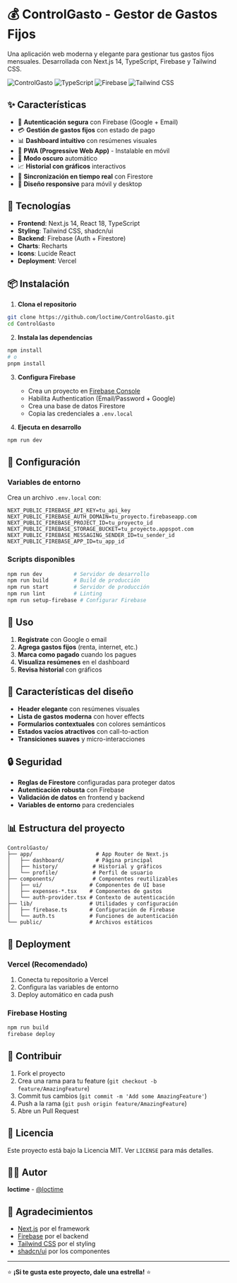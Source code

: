 # 💰 ControlGasto - Gestor de Gastos Fijos

Una aplicación web moderna y elegante para gestionar tus gastos fijos mensuales. Desarrollada con Next.js 14, TypeScript, Firebase y Tailwind CSS.

![ControlGasto](https://img.shields.io/badge/Next.js-14-black?style=for-the-badge&logo=next.js)
![TypeScript](https://img.shields.io/badge/TypeScript-5.0-blue?style=for-the-badge&logo=typescript)
![Firebase](https://img.shields.io/badge/Firebase-10.0-orange?style=for-the-badge&logo=firebase)
![Tailwind CSS](https://img.shields.io/badge/Tailwind_CSS-4.0-38B2AC?style=for-the-badge&logo=tailwind-css)

## ✨ Características

- 🔐 **Autenticación segura** con Firebase (Google + Email)
- 💳 **Gestión de gastos fijos** con estado de pago
- 📊 **Dashboard intuitivo** con resúmenes visuales
- 📱 **PWA (Progressive Web App)** - Instalable en móvil
- 🌙 **Modo oscuro** automático
- 📈 **Historial con gráficos** interactivos
- 🔄 **Sincronización en tiempo real** con Firestore
- 📱 **Diseño responsive** para móvil y desktop

## 🚀 Tecnologías

- **Frontend**: Next.js 14, React 18, TypeScript
- **Styling**: Tailwind CSS, shadcn/ui
- **Backend**: Firebase (Auth + Firestore)
- **Charts**: Recharts
- **Icons**: Lucide React
- **Deployment**: Vercel

## 📦 Instalación

1. **Clona el repositorio**
```bash
git clone https://github.com/loctime/ControlGasto.git
cd ControlGasto
```

2. **Instala las dependencias**
```bash
npm install
# o
pnpm install
```

3. **Configura Firebase**
   - Crea un proyecto en [Firebase Console](https://console.firebase.google.com/)
   - Habilita Authentication (Email/Password + Google)
   - Crea una base de datos Firestore
   - Copia las credenciales a `.env.local`

4. **Ejecuta en desarrollo**
```bash
npm run dev
```

## 🔧 Configuración

### Variables de entorno

Crea un archivo `.env.local` con:

```env
NEXT_PUBLIC_FIREBASE_API_KEY=tu_api_key
NEXT_PUBLIC_FIREBASE_AUTH_DOMAIN=tu_proyecto.firebaseapp.com
NEXT_PUBLIC_FIREBASE_PROJECT_ID=tu_proyecto_id
NEXT_PUBLIC_FIREBASE_STORAGE_BUCKET=tu_proyecto.appspot.com
NEXT_PUBLIC_FIREBASE_MESSAGING_SENDER_ID=tu_sender_id
NEXT_PUBLIC_FIREBASE_APP_ID=tu_app_id
```

### Scripts disponibles

```bash
npm run dev          # Servidor de desarrollo
npm run build        # Build de producción
npm run start        # Servidor de producción
npm run lint         # Linting
npm run setup-firebase # Configurar Firebase
```

## 📱 Uso

1. **Regístrate** con Google o email
2. **Agrega gastos fijos** (renta, internet, etc.)
3. **Marca como pagado** cuando los pagues
4. **Visualiza resúmenes** en el dashboard
5. **Revisa historial** con gráficos

## 🎨 Características del diseño

- **Header elegante** con resúmenes visuales
- **Lista de gastos moderna** con hover effects
- **Formularios contextuales** con colores semánticos
- **Estados vacíos atractivos** con call-to-action
- **Transiciones suaves** y micro-interacciones

## 🔒 Seguridad

- **Reglas de Firestore** configuradas para proteger datos
- **Autenticación robusta** con Firebase
- **Validación de datos** en frontend y backend
- **Variables de entorno** para credenciales

## 📊 Estructura del proyecto

```
ControlGasto/
├── app/                    # App Router de Next.js
│   ├── dashboard/          # Página principal
│   ├── history/           # Historial y gráficos
│   └── profile/           # Perfil de usuario
├── components/            # Componentes reutilizables
│   ├── ui/               # Componentes de UI base
│   ├── expenses-*.tsx    # Componentes de gastos
│   └── auth-provider.tsx # Contexto de autenticación
├── lib/                  # Utilidades y configuración
│   ├── firebase.ts       # Configuración de Firebase
│   └── auth.ts           # Funciones de autenticación
└── public/               # Archivos estáticos
```

## 🚀 Deployment

### Vercel (Recomendado)

1. Conecta tu repositorio a Vercel
2. Configura las variables de entorno
3. Deploy automático en cada push

### Firebase Hosting

```bash
npm run build
firebase deploy
```

## 🤝 Contribuir

1. Fork el proyecto
2. Crea una rama para tu feature (`git checkout -b feature/AmazingFeature`)
3. Commit tus cambios (`git commit -m 'Add some AmazingFeature'`)
4. Push a la rama (`git push origin feature/AmazingFeature`)
5. Abre un Pull Request

## 📄 Licencia

Este proyecto está bajo la Licencia MIT. Ver `LICENSE` para más detalles.

## 👨‍💻 Autor

**loctime** - [@loctime](https://github.com/loctime)

## 🙏 Agradecimientos

- [Next.js](https://nextjs.org/) por el framework
- [Firebase](https://firebase.google.com/) por el backend
- [Tailwind CSS](https://tailwindcss.com/) por el styling
- [shadcn/ui](https://ui.shadcn.com/) por los componentes

---

⭐ **¡Si te gusta este proyecto, dale una estrella!** ⭐